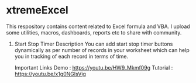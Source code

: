 # xtremeExcel
This respository contains content related to Excel formula and VBA. I upload some utilities, macros,
dashboards, reports etc to share with community.

1. Start Stop Timer
     Description
       You can add start stop timer buttons dynamically as per number of records in your worksheet
       which can help you in tracking of each record in terms of time.

     Important Links
       Demo     : https://youtu.be/HW9_Mkmf09g
       Tutorial : https://youtu.be/x1g0NGIsVig
     
